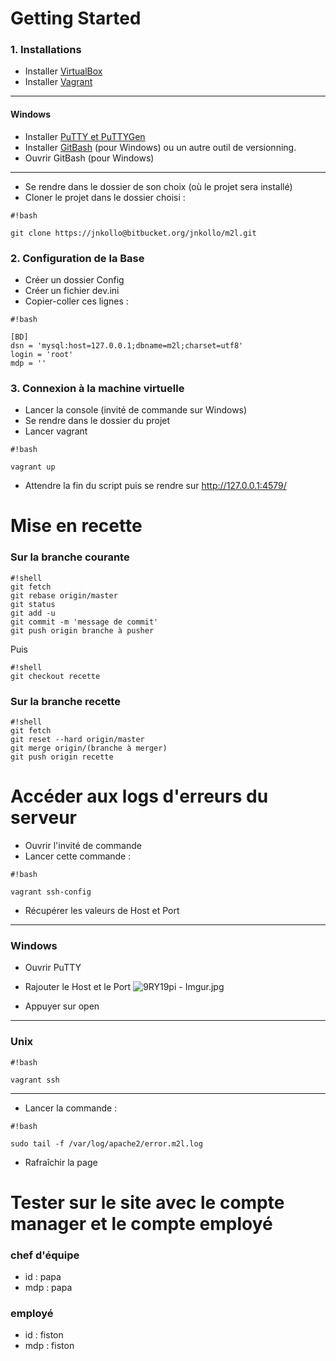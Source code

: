 # Getting Started #

### 1. Installations ###

- Installer [VirtualBox](https://www.virtualbox.org/wiki/Downloads)
- Installer [Vagrant](https://www.vagrantup.com/downloads.html)

******
#### Windows ####
- Installer [PuTTY et PuTTYGen](http://www.chiark.greenend.org.uk/~sgtatham/putty/download.html)
- Installer [GitBash](https://git-for-windows.github.io/) (pour Windows) ou un autre outil de versionning.
- Ouvrir GitBash (pour Windows)
*****
- Se rendre dans le dossier de son choix (où le projet sera installé)
- Cloner le projet dans le dossier choisi :

```
#!bash

git clone https://jnkollo@bitbucket.org/jnkollo/m2l.git
```

### 2. Configuration de la Base ###
- Créer un dossier Config
- Créer un fichier dev.ini
- Copier-coller ces lignes :


```
#!bash

[BD]
dsn = 'mysql:host=127.0.0.1;dbname=m2l;charset=utf8'
login = 'root'
mdp = ''
```


### 3. Connexion à la machine virtuelle
- Lancer la console (invité de commande sur Windows)
- Se rendre dans le dossier du projet
- Lancer vagrant

```
#!bash

vagrant up
```
- Attendre la fin du script puis se rendre sur http://127.0.0.1:4579/



# Mise en recette #

### Sur la branche courante ###



```
#!shell
git fetch
git rebase origin/master
git status
git add -u
git commit -m 'message de commit'
git push origin branche à pusher
```
Puis

```
#!shell
git checkout recette
```

### Sur la branche recette ###


```
#!shell
git fetch
git reset --hard origin/master
git merge origin/(branche à merger)
git push origin recette

```

# Accéder aux logs d'erreurs du serveur #
- Ouvrir l'invité de commande
- Lancer cette commande :

```
#!bash

vagrant ssh-config
```
- Récupérer les valeurs de Host et Port

******
### Windows ###
- Ouvrir PuTTY
- Rajouter le Host et le Port
![9RY19pi - Imgur.jpg](https://bitbucket.org/repo/LAgbr5/images/2249794606-9RY19pi%20-%20Imgur.jpg)

- Appuyer sur open

*******
### Unix ###

```
#!bash

vagrant ssh
```

*******
- Lancer la commande : 

```
#!bash

sudo tail -f /var/log/apache2/error.m2l.log
```
- Rafraîchir la page


# Tester sur le site avec le compte manager et le compte employé #

### chef d'équipe
*  id : papa
* mdp : papa

### employé
* id : fiston
* mdp : fiston
